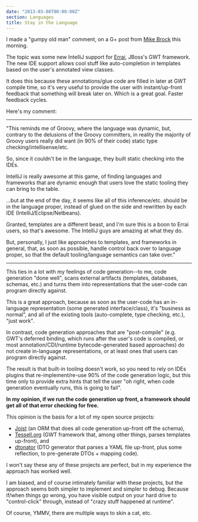 ```yaml
---
date: "2013-03-08T00:00:00Z"
section: Languages
title: Stay in the Language
---
```



I made a "gumpy old man" comment, on a G+ post from [Mike Brock](https://plus.google.com/u/0/109101057654691472275/posts/97b5HKdkMkS) this morning.

The topic was some new IntelliJ support for [Errai](http://www.jboss.org/errai), JBoss's GWT framework. The new IDE support allows cool stuff like auto-completion in templates based on the user's annotated view classes.

It does this because these annotations/glue code are filled in later at GWT compile time, so it's very useful to provide the user with instant/up-front feedback that something will break later on. Which is a great goal. Faster feedback cycles.

Here's my comment:

---

"This reminds me of Groovy, where the language was dynamic, but, contrary to the delusions of the Groovy committers, in reality the majority of Groovy users really did want (in 90% of their code) static type checking/intellisense/etc.

So, since it couldn't be in the language, they built static checking into the IDEs.

IntelliJ is really awesome at this game, of finding languages and frameworks that are dynamic enough that users love the static tooling they can bring to the table.

...but at the end of the day, it seems like all of this inference/etc. should be in the language proper, instead of glued on the side and rewritten by each IDE (IntelliJ/Eclipse/Netbeans).

Granted, templates are a different beast, and I'm sure this is a boon to Errai users, so that's awesome. The IntelliJ guys are amazing at what they do.

But, personally, I just like approaches to templates, and frameworks in general, that, as soon as possible, handle control back over to language proper, so that the default tooling/language semantics can take over."

---

This ties in a lot with my feelings of code generation--to me, code generation "done well", scans external artifacts (templates, databases, schemas, etc.) and turns them into representations that the user-code can program directly against.

This is a great approach, because as soon as the user-code has an in-language representation (some generated interface/class), it's "business as normal", and all of the existing tools (auto-complete, type checking, etc.), "just work".

In contrast, code generation approaches that are "post-compile" (e.g. GWT's deferred binding, which runs after the user's code is compiled, or most annotation/CDI/runtime bytecode-generated based approaches) do not create in-language representations, or at least ones that users can program directly against.

The result is that built-in tooling doesn't work, so you need to rely on IDEs plugins that re-implement/re-use 90% of the code generation logic, but this time only to provide extra hints that tell the user "oh right, when code generation eventually runs, this is going to fail".

**In my opinion, if we run the code generation up front, a framework should get all of that error checking for free.**

This opinion is the basis for a lot of my open source projects:

* [Joist](http://joist.ws) (an ORM that does all code generation up-front off the schema),
* [Tessell.org](http://www.tessell.org) (GWT framework that, among other things, parses templates up-front), and
* [dtonator](http://www.dtonator.org) (DTO generator that parses a YAML file up-front, plus some reflection, to pre-generate DTOs + mapping code).

I won't say these any of these projects are perfect, but in my experience the approach has worked well.

I am biased, and of course intimately familiar with these projects, but the approach seems both simpler to implement and simpler to debug. Because if/when things go wrong, you have visible output on your hard drive to "control-click" through, instead of "crazy stuff happened at runtime".

Of course, YMMV, there are multiple ways to skin a cat, etc.

